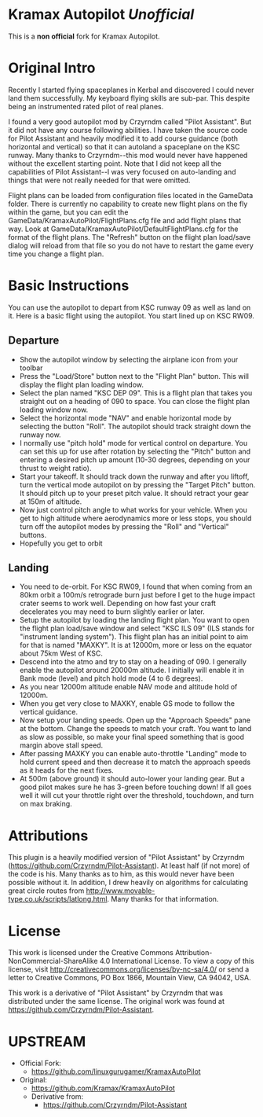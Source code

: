 Kramax Autopilot *Unofficial*
================
This is a **non official** fork for Kramax Autopilot.

Original Intro
==============
Recently I started flying spaceplanes in Kerbal and discovered I could never land them successfully. My keyboard flying skills are sub-par. This despite being an instrumented rated pilot of real planes.

I found a very good autopilot mod by Crzyrndm called "Pilot Assistant". But it did not have any course following abilities. I have taken the source code for Pilot Assistant and heavily modified it to add course guidance (both horizontal and vertical) so that it can autoland a spaceplane on the KSC runway. Many thanks to Crzyrndm--this mod would never have happened without the excellent starting point. Note that I did not keep all the capabilities of Pilot Assistant--I was very focused on auto-landing and things that were not really needed for that were omitted.

Flight plans can be loaded from configuration files located in the GameData folder. There is currently no capability to create new flight plans on the fly within the game, but you can edit the GameData/KramaxAutoPilot/FlightPlans.cfg file and add flight plans that way. Look at GameData/KramaxAutoPilot/DefaultFlightPlans.cfg for the format of the flight plans. The "Refresh" button on the flight plan load/save dialog will reload from that file so you do not have to restart the game every time you change a flight plan.

Basic Instructions
==================
You can use the autopilot to depart from KSC runway 09 as well as land on it. Here is a basic flight using the autopilot. You start lined up on KSC RW09.

Departure
---------
+ Show the autopilot window by selecting the airplane icon from your toolbar
+ Press the "Load/Store" button next to the "Flight Plan" button. This will display the flight plan loading window.
+ Select the plan named "KSC DEP 09". This is a flight plan that takes you straight out on a heading of 090 to space. You can close the flight plan loading window now.
+ Select the horizontal mode "NAV" and enable horizontal mode by selecting the button "Roll". The autopilot should track straight down the runway now.
+ I normally use "pitch hold" mode for vertical control on departure. You can set this up for use after rotation by selecting the "Pitch" button and entering a desired pitch up amount (10-30 degrees, depending on your thrust to weight ratio).
+ Start your takeoff. It should track down the runway and after you liftoff, turn the vertical mode autopilot on by pressing the "Target Pitch" button. It should pitch up to your preset pitch value. It should retract your gear at 150m of altitude.
+ Now just control pitch angle to what works for your vehicle. When you get to high altitude where aerodynamics more or less stops, you should turn off the autopilot modes by pressing the "Roll" and "Vertical" buttons.
+ Hopefully you get to orbit

Landing
-------
+ You need to de-orbit. For KSC RW09, I found that when coming from an 80km orbit a 100m/s retrograde burn just before I get to the huge impact crater seems to work well. Depending on how fast your craft decelerates you may need to burn slightly earlier or later.
+ Setup the autopilot by loading the landing flight plan. You want to open the flight plan load/save window and select "KSC ILS 09" (ILS stands for "instrument landing system"). This flight plan has an initial point to aim for that is named "MAXKY". It is at 12000m, more or less on the equator about 75km West of KSC.
+ Descend into the atmo and try to stay on a heading of 090. I generally enable the autopilot around 20000m altitude. I initially will enable it in Bank mode (level) and pitch hold mode (4 to 6 degrees).
+ As you near 12000m altitude enable NAV mode and altitude hold of 12000m.
+ When you get very close to MAXKY, enable GS mode to follow the vertical guidance.
+ Now setup your landing speeds. Open up the "Approach Speeds" pane at the bottom. Change the speeds to match your craft. You want to land as slow as possible, so make your final speed something that is good margin above stall speed.
+ After passing MAXKY you can enable auto-throttle "Landing" mode to hold current speed and then decrease it to match the approach speeds as it heads for the next fixes.
+ At 500m (above ground) it should auto-lower your landing gear. But a good pilot makes sure he has 3-green before touching down! If all goes well it will cut your throttle right over the threshold, touchdown, and turn on max braking.

Attributions
============
This plugin is a heavily modified version of "Pilot Assistant" by Crzyrndm (<https://github.com/Crzyrndm/Pilot-Assistant>). At least half (if not more) of the code is his. Many thanks as to him, as this would never have been possible without it.
In addition, I drew heavily on algorithms for calculating great circle routes from <http://www.movable-type.co.uk/scripts/latlong.html>. Many thanks for that information.

License
=======
This work is licensed under the Creative Commons Attribution-NonCommercial-ShareAlike 4.0 International License.
To view a copy of this license, visit http://creativecommons.org/licenses/by-nc-sa/4.0/ or send a letter to
Creative Commons, PO Box 1866, Mountain View, CA 94042, USA.

This work is a derivative of "Pilot Assistant" by Crzyrndm that was distributed under the same license.
The original work was found at https://github.com/Crzyrndm/Pilot-Assistant.

UPSTREAM
========
* Official Fork:
	+ https://github.com/linuxgurugamer/KramaxAutoPilot
* Original:
	+ https://github.com/Kramax/KramaxAutoPilot
	+ Derivative from:
		- https://github.com/Crzyrndm/Pilot-Assistant